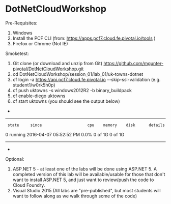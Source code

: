 # DotNetCloudWorkshop

Pre-Requisites:

1. Windows
2. Install the PCF CLI (from: https://apps.pcf7.cloud.fe.pivotal.io/tools )
4. Firefox or Chrome (Not IE)

Smoketest:

1. Git clone (or download and unzip from Git) https://github.com/mgunter-pivotal/DotNetCloudWorkshop.git 
2. cd DotNetCloudWorkshop/session_01/lab_01/uk-towns-dotnet
3. cf login -a https://api.pcf7.cloud.fe.pivotal.io --skip-ssl-validation (e.g. student1/w0rk5h0p)
4. cf push uktowns -s windows2012R2 -b binary_buildpack 
5. cf enable-diego uktowns
6. cf start uktowns (you should see the output below)

+
----

     state     since                    cpu    memory    disk      details
0   running   2016-04-07 05:52:52 PM   0.0%   0 of 1G   0 of 1G

----
+
Optional:

 1.  ASP.NET 5 - at least one of the labs will be done using ASP.NET 5.  A completed version of this lab will be available/usable for those that don't want to install ASP.NET 5, and just want to review/push the code to Cloud Foundry.
 2.  Visual Studio 2015 (All labs are "pre-published", but most students will want to follow along as we walk through some of the code)
